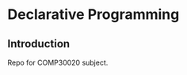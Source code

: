 Declarative Programming
=======================

Introduction
------------
Repo for COMP30020 subject.
